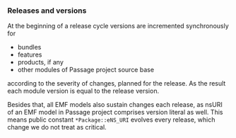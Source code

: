 ### Releases and versions

At the beginning of a release cycle versions are  incremented synchronously for
 - bundles
 - features
 - products, if any
 - other modules of Passage project source base
 
according to the severity of changes, planned for the release. As the result each module version is equal to the release version.
 
Besides that, all EMF models also sustain changes each release, as nsURI of an EMF model in Passage project 
comprises version literal as well. This means public constant `*Package::eNS_URI` evolves every release, 
which change we do not treat as critical.
